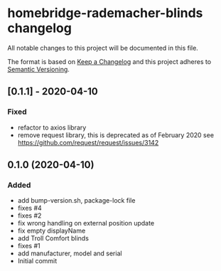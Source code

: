 # homebridge-rademacher-blinds changelog
All notable changes to this project will be documented in this file.

The format is based on [Keep a Changelog](http://keepachangelog.com/en/1.0.0/)
and this project adheres to [Semantic Versioning](http://semver.org/spec/v2.0.0.html).

## [0.1.1] - 2020-04-10
### Fixed
- refactor to axios library
- remove request library, this is deprecated as of February 2020 see https://github.com/request/request/issues/3142

## 0.1.0 (2020-04-10)
### Added
  - add bump-version.sh, package-lock file
  - fixes #4
  - fixes #2
  - fix wrong handling on external position update
  - fix empty displayName
  - add Troll Comfort blinds
  - fixes #1
  - add manufacturer, model and serial
  - Initial commit

